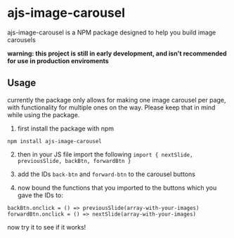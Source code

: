 # ajs-image-carousel

ajs-image-carousel is a NPM package designed to help you build image carousels

**warning: this project is still in early development, and isn't recommended for use in production enviroments**

## Usage
currently the package only allows for making one image carousel per page, with functionality for multiple ones on the way. Please keep that in mind while using the package.

1. first install the package with npm
```
npm install ajs-image-carousel
```

2. then in your JS file import the following
```import { nextSlide, previousSlide, backBtn, forwardBtn }```

3. add the IDs `back-btn` and `forward-btn` to the carousel buttons

4. now bound the functions that you imported to the buttons which you gave the IDs to:
```
backBtn.onclick = () => previousSlide(array-with-your-images)
forwardBtn.onclick = () => nextSlide(array-with-your-images)
```

now try it to see if it works!
